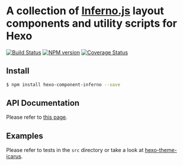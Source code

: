 # A collection of [Inferno.js](https://infernojs.org/) layout components and utility scripts for Hexo 

[![Build Status](https://travis-ci.org/ppoffice/hexo-component-inferno.svg?branch=master)](https://travis-ci.org/ppoffice/hexo-component-inferno)
[![NPM version](https://badge.fury.io/js/hexo-component-inferno.svg)](https://www.npmjs.com/package/hexo-component-inferno)
[![Coverage Status](https://img.shields.io/coveralls/ppoffice/hexo-component-inferno.svg)](https://coveralls.io/r/ppoffice/hexo-component-inferno?branch=master)

## Install

```sh
$ npm install hexo-component-inferno --save
```

## API Documentation

Please refer to [this page](https://ppoffice.github.io/hexo-component-inferno/).

## Examples

Please refer to tests in the `src` directory or take a look at [hexo-theme-icarus](https://github.com/ppoffice/hexo-theme-icarus).

